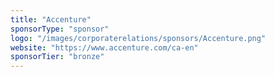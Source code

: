 ```yaml
---
title: "Accenture"
sponsorType: "sponsor"
logo: "/images/corporaterelations/sponsors/Accenture.png"
website: "https://www.accenture.com/ca-en"
sponsorTier: "bronze"
---
```

